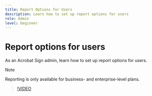 ```yaml
---
title: Report Options for Users
description: Learn how to set up report options for users
role: Admin
level: beginner
---
```

# Report options for users

As an Acrobat Sign admin, learn how to set up report options for users.  

>[!NOTE]
>
>Reporting is only available for business- and enterprise-level plans.

>[!VIDEO](https://video.tv.adobe.com/v/3419303?quality=12&learn=on&hidetitle=true)

